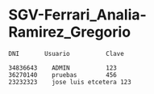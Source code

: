 # SGV-Ferrari_Analia-Ramirez_Gregorio

	DNI       Usuario          Clave
	
	34836643	ADMIN		   123	
	36270140	pruebas		   456	
	23232323	jose luis etcetera 123	
